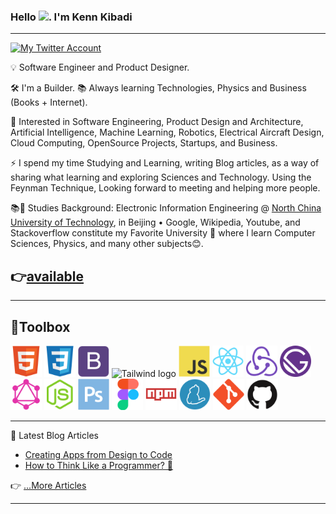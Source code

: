 ### Hello <img src="https://raw.githubusercontent.com/MartinHeinz/MartinHeinz/master/wave.gif" width="30px" />. I'm Kenn Kibadi 

---

[![My Twitter Account](https://img.shields.io/twitter/follow/KennKIBADI?label=Follow%20me%20on%20Twitter&style=social)](https://twitter.com/KennKIBADI)

💡 Software Engineer and Product Designer.

🛠 I'm a Builder.
📚 Always learning Technologies, Physics and Business (Books + Internet).

🎯 Interested in Software Engineering, Product Design and Architecture, Artificial Intelligence, Machine Learning, Robotics, Electrical Aircraft Design, Cloud Computing, OpenSource Projects, Startups, and Business. 

⚡ I spend my time Studying and Learning, writing Blog articles, as a way of sharing what learning and exploring Sciences and Technology. Using the Feynman Technique, Looking forward to meeting and helping more people.


📚📘 Studies Background: Electronic Information Engineering @ [North China University of Technology](http://en.ncut.edu.cn/), in Beijing • Google, Wikipedia, Youtube, and Stackoverflow constitute my Favorite University 💙 where I learn Computer Sciences, Physics, and many other subjects😊.


## 👉[available](https://webcontract.io/)



--- 

## 🧰Toolbox

<img src="https://raw.githubusercontent.com/devicons/devicon/c7d326b6009e60442abc35fa45706d6f30ee4c8e/icons/html5/html5-original.svg" alt="HTML5 logo" width="50" height="50" /> <img src="https://raw.githubusercontent.com/devicons/devicon/c7d326b6009e60442abc35fa45706d6f30ee4c8e/icons/css3/css3-original.svg" alt="CSS logo" width="50" height="50" /> <img src="https://raw.githubusercontent.com/devicons/devicon/c7d326b6009e60442abc35fa45706d6f30ee4c8e/icons/bootstrap/bootstrap-plain.svg" alt="Bootstrap logo" width="50" height="50" /> <img src="https://camo.githubusercontent.com/eab4e3fe8ddae86bac8e286b490019fa69a2f57daf01ffeb38d24b2bb32d7e1c/68747470733a2f2f63646e2e776f726c64766563746f726c6f676f2e636f6d2f6c6f676f732f7461696c77696e646373732e737667" alt="Tailwind logo" width="50" height="50" /> <img src="https://raw.githubusercontent.com/devicons/devicon/c7d326b6009e60442abc35fa45706d6f30ee4c8e/icons/javascript/javascript-original.svg" alt="JS logo" width="50" height="50" /> <img src="https://raw.githubusercontent.com/devicons/devicon/c7d326b6009e60442abc35fa45706d6f30ee4c8e/icons/react/react-original.svg" alt="React logo" width="50" height="50" /> <img src="https://raw.githubusercontent.com/devicons/devicon/c7d326b6009e60442abc35fa45706d6f30ee4c8e/icons/redux/redux-original.svg" alt="Redux logo" width="50" height="50" /> <img src="https://raw.githubusercontent.com/devicons/devicon/c7d326b6009e60442abc35fa45706d6f30ee4c8e/icons/gatsby/gatsby-original.svg" alt="Gatsby logo" width="50" height="50" /> <img src="https://raw.githubusercontent.com/devicons/devicon/c7d326b6009e60442abc35fa45706d6f30ee4c8e/icons/graphql/graphql-plain.svg" alt="GraphQL logo" width="50" height="50" /> <img src="https://raw.githubusercontent.com/devicons/devicon/c7d326b6009e60442abc35fa45706d6f30ee4c8e/icons/nodejs/nodejs-plain.svg" alt="NodeJS logo" width="50" height="50" /> <img src="https://raw.githubusercontent.com/devicons/devicon/c7d326b6009e60442abc35fa45706d6f30ee4c8e/icons/photoshop/photoshop-plain.svg" alt="Photoshop logo" width="50" height="50" /> <img src="https://raw.githubusercontent.com/devicons/devicon/c7d326b6009e60442abc35fa45706d6f30ee4c8e/icons/figma/figma-original.svg" alt="Figma logo" width="50" height="50" /> <img src="https://raw.githubusercontent.com/devicons/devicon/c7d326b6009e60442abc35fa45706d6f30ee4c8e/icons/npm/npm-original-wordmark.svg" alt="npm logo" width="50" height="50" /> <img src="https://raw.githubusercontent.com/devicons/devicon/c7d326b6009e60442abc35fa45706d6f30ee4c8e/icons/yarn/yarn-original.svg" alt="yarn logo" width="50" height="50" /> <img src="https://raw.githubusercontent.com/devicons/devicon/c7d326b6009e60442abc35fa45706d6f30ee4c8e/icons/git/git-original.svg" alt="git logo" width="50" height="50" /> <img src="https://raw.githubusercontent.com/devicons/devicon/c7d326b6009e60442abc35fa45706d6f30ee4c8e/icons/github/github-original.svg" alt="Github logo" width="50" height="50" />

---

📰 Latest Blog Articles

<!-- BLOG-POST-LIST:START -->
- [Creating Apps from Design to Code](https://kennstack.hashnode.dev/creating-apps-from-design-to-code)
- [How to Think Like a Programmer? 🤔](https://kennstack.hashnode.dev/how-to-think-like-a-programmer)
<!-- BLOG-POST-LIST:END -->

👉 [...More Articles](kennstack.hashnode.dev)


---
<!-- [![Top Langs](https://github-readme-stats.vercel.app/api/top-langs/?username=kennstack01&show_icons=true&theme=radical&hide=html,css)](https://github.com/anuraghazra/github-readme-stats) -->

<!-- [![Kenn's GitHub stats](https://github-readme-stats.vercel.app/api?username=kennstack01&show_icons=true&theme=radical)](https://github.com/anuraghazra/github-readme-stats)
 -->




<!--
**KennStack01/KennStack01** is a ✨ _special_ ✨ repository because its `README.md` (this file) appears on your GitHub profile.




Here are some ideas to get you started:

- 🔭 I’m currently working on ...
- 🌱 I’m currently learning ...
- 👯 I’m looking to collaborate on ...
- 🤔 I’m looking for help with ...
- 💬 Ask me about ...
- 📫 How to reach me: ...
- ⚡ Fun fact: ...
-->
